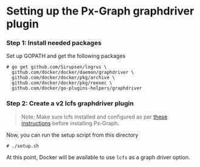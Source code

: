 # Setting up the Px-Graph graphdriver plugin

### Step 1: Install needed packages
Set up GOPATH and get the following packages
```
# go get github.com/Sirupsen/logrus \
  github.com/docker/docker/daemon/graphdriver \
  github.com/docker/docker/pkg/archive \
  github.com/docker/docker/pkg/reexec \
  github.com/docker/go-plugins-helpers/graphdriver
```

### Step 2: Create a v2 lcfs graphdriver plugin 
> Note: Make sure lcfs installed and configured as per [these instructions](https://github.com/portworx/px-graph/blob/master/lcfs/README.md) before installing Px-Graph.

Now, you can run the setup script from this directory
```
# ./setup.sh
```

At this point, Docker will be available to use `lcfs` as a graph driver option.
